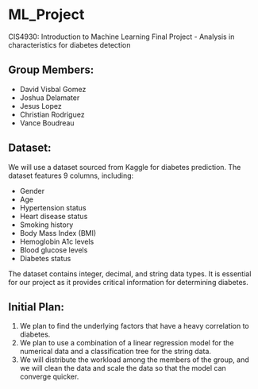 # ML_Project
CIS4930: Introduction to Machine Learning Final Project - Analysis in characteristics for diabetes detection

## Group Members: 
- David Visbal Gomez
- Joshua Delamater
- Jesus Lopez
- Christian Rodriguez
- Vance Boudreau

## Dataset: 
We will use a dataset sourced from Kaggle for diabetes prediction. The dataset features 9 columns, including:

- Gender
- Age
- Hypertension status
- Heart disease status
- Smoking history
- Body Mass Index (BMI)
- Hemoglobin A1c levels
- Blood glucose levels
- Diabetes status
  
The dataset contains integer, decimal, and string data types. It is essential for our project as it provides critical information for determining diabetes.

## Initial Plan:
1. We plan to find the underlying factors that have a heavy correlation to diabetes.
2. We plan to use a combination of a linear regression model for the numerical data and a
classification tree for the string data.
3. We will distribute the workload among the members of the group, and we will clean the
data and scale the data so that the model can converge quicker.
